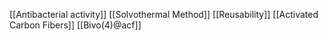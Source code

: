 [[Antibacterial activity]]
[[Solvothermal Method]]
[[Reusability]]
[[Activated Carbon Fibers]]
[[Bivo(4)@acf]]
